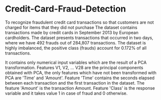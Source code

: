 # Credit-Card-Fraud-Detection
 To recognize fraudulent credit card transactions so that customers are not charged for items that they did not purchase
 The dataset contains transactions made by credit cards in September 2013 by European cardholders.
 The dataset presents transactions that occurred in two days, where we have 492 frauds out of 284,807 transactions. The dataset is highly imbalanced, the positive class (frauds) account for 0.172% of all transactions.

 It contains only numerical input variables which are the result of a PCA transformation. Features V1, V2, … V28 are the principal components obtained with PCA, the only features which have not been transformed with PCA are 'Time' and 'Amount'. Feature 'Time' contains the seconds elapsed between each transaction and the first transaction in the dataset. The feature 'Amount' is the transaction Amount. Feature 'Class' is the response variable and it takes value 1 in case of fraud and 0 otherwise.
